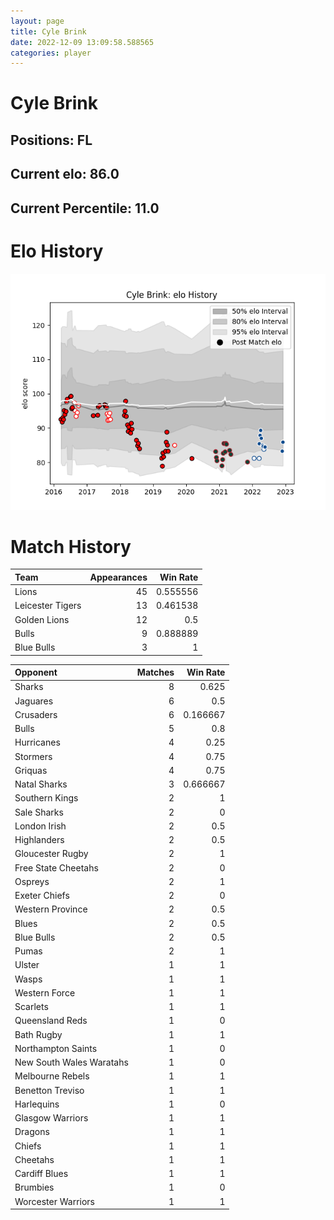 ```yaml
---  
layout: page  
title: Cyle Brink  
date: 2022-12-09 13:09:58.588565  
categories: player  
---
```

# Cyle Brink

## Positions: FL

## Current elo: 86.0

## Current Percentile: 11.0

# Elo History


![elo history](history_CyleBrink.png)
# Match History


| Team             |   Appearances |   Win Rate |
|:-----------------|--------------:|-----------:|
| Lions            |            45 |   0.555556 |
| Leicester Tigers |            13 |   0.461538 |
| Golden Lions     |            12 |   0.5      |
| Bulls            |             9 |   0.888889 |
| Blue Bulls       |             3 |   1        |

| Opponent                 |   Matches |   Win Rate |
|:-------------------------|----------:|-----------:|
| Sharks                   |         8 |   0.625    |
| Jaguares                 |         6 |   0.5      |
| Crusaders                |         6 |   0.166667 |
| Bulls                    |         5 |   0.8      |
| Hurricanes               |         4 |   0.25     |
| Stormers                 |         4 |   0.75     |
| Griquas                  |         4 |   0.75     |
| Natal Sharks             |         3 |   0.666667 |
| Southern Kings           |         2 |   1        |
| Sale Sharks              |         2 |   0        |
| London Irish             |         2 |   0.5      |
| Highlanders              |         2 |   0.5      |
| Gloucester Rugby         |         2 |   1        |
| Free State Cheetahs      |         2 |   0        |
| Ospreys                  |         2 |   1        |
| Exeter Chiefs            |         2 |   0        |
| Western Province         |         2 |   0.5      |
| Blues                    |         2 |   0.5      |
| Blue Bulls               |         2 |   0.5      |
| Pumas                    |         2 |   1        |
| Ulster                   |         1 |   1        |
| Wasps                    |         1 |   1        |
| Western Force            |         1 |   1        |
| Scarlets                 |         1 |   1        |
| Queensland Reds          |         1 |   0        |
| Bath Rugby               |         1 |   1        |
| Northampton Saints       |         1 |   0        |
| New South Wales Waratahs |         1 |   0        |
| Melbourne Rebels         |         1 |   1        |
| Benetton Treviso         |         1 |   1        |
| Harlequins               |         1 |   0        |
| Glasgow Warriors         |         1 |   1        |
| Dragons                  |         1 |   1        |
| Chiefs                   |         1 |   1        |
| Cheetahs                 |         1 |   1        |
| Cardiff Blues            |         1 |   1        |
| Brumbies                 |         1 |   0        |
| Worcester Warriors       |         1 |   1        |